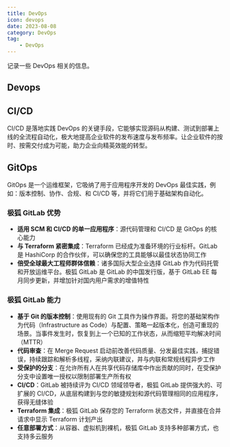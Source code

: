 ```yaml
---
title: DevOps
icon: devops
date: 2023-08-08
category: DevOps
tag:
    - DevOps
---
```


记录一些 DevOps 相关的信息。

<!-- more -->

## Devops

## CI/CD

CI/CD 是落地实践 DevOps 的关键手段，它能够实现源码从构建、测试到部署上线的全流程自动化，极大地提高企业软件的发布速度与发布频率。让企业软件的按时、按需交付成为可能，助力企业向精英效能的转型。

## GitOps

GitOps 是一个运维框架，它吸纳了用于应用程序开发的 DevOps 最佳实践，例如：版本控制、协作、合规、和 CI/CD 等，并将它们用于基础架构自动化。

### 极狐 GitLab 优势

- **适用 SCM 和 CI/CD 的单一应用程序**：源代码管理和 CI/CD 是 GitOps 的核心能力
- **与 Terraform 紧密集成**：Terraform 已经成为准备环境的行业标杆。GitLab 是 HashiCorp 的合作伙伴，可以确保您的工具能够以最佳状态协同工作
- **倍受全球最大工程师群体信赖**：诸多国际大型企业选择 GitLab 作为代码托管和开放运维平台。极狐 GitLab 是 GitLab 的中国发行版，基于 GitLab EE 每月同步更新，并增加针对国内用户需求的增值特性

### 极狐 GitLab 能力

- **基于 Git 的版本控制**：使用现有的 Git 工具作为操作界面。将您的基础架构作为代码（Infrastructure as Code）与配置、策略一起版本化，创造可重现的场景。当事件发生时，恢复到上一个已知的工作状态，从而缩短平均解决时间（MTTR）
- **代码审查**：在 Merge Request 启动前改善代码质量、分发最佳实践，捕捉错误，持续跟踪和解析多线程，采纳内联建议，并与内联和常规线程异步工作
- **受保护的分支**：在允许所有人在共享代码存储库中作出贡献的同时，在受保护分支中设置唯一授权以限制部署生产所有权
- **CI/CD**：GitLab 被持续评为 CI/CD 领域领导者，极狐 GitLab 提供强大的、可扩展的 CI/CD，从底层构建到与您的敏捷规划和源代码管理相同的应用程序，获得无缝体验
- **Terraform 集成**：极狐 GitLab 保存您的 Terraform 状态文件，并直接在合并请求中显示 Terraform 计划产出
- **任意部署方式**：从容器、虚拟机到裸机，极狐 GitLab 支持多种部署方式，也支持多云服务

<AutoCatalog level="2"/>
